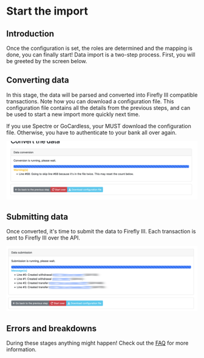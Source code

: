 # Start the import

## Introduction

Once the configuration is set, the roles are determined and the mapping is done, you can finally start! Data import is a two-step process. First, you will be greeted by the screen below.

## Converting data

In this stage, the data will be parsed and converted into Firefly III compatible transactions. Note how you can download a configuration file. This configuration file contains all the details from the previous steps, and can be used to start a new import more quickly next time.

If you use Spectre or GoCardless, your MUST download the configuration file. Otherwise, you have to authenticate to your bank all over again. 

![Data conversion](images/conversion.png "Data conversion")

## Submitting data

Once converted, it's time to submit the data to Firefly III. Each transaction is sent to Firefly III over the API.

![Data submission](images/submission.png "Data conversion")

## Errors and breakdowns

During these stages anything might happen! Check out the [FAQ](../faq/index.md) for more information.
